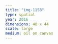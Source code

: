 ```yaml
---
title: "img-1158"
type: spatial
year: 2016
dimensions: 40 x 44
scale: large
medium: oil on canvas
---
```

